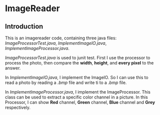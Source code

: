 # ImageReader

## Introduction
This is an imagereader code, containing three java files: *ImageProcessorTest.java*, *ImplementImageIO.java*, *ImplementImageProcessor.java*.

*ImageProcessorTest.java* is used to junit test. First I use the processor to process the photo, then compare the **width**, **height**, and **every pixel** to the answer.

In *ImplementImageIO.java*, I implement the ImageIO. So I can use this to read a photo by reading a *.bmp* file and write ti to a *.bmp* file.

In *ImplementImageProcessor.java*, I implement the ImageProcessor. This class can be used to extract a specific color channel in a picture. In this Processor, I can show **Red** channel, **Green** channel, **Blue** channel and **Grey** respectively.
